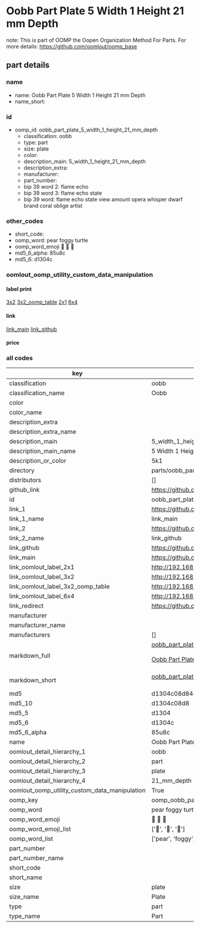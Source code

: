 # Oobb Part Plate 5 Width 1 Height 21 mm Depth  

note: This is part of OOMP the Oopen Organization Method For Parts. For more details: https://github.com/oomlout/oomp_base

##  part details
  







### name
* name: Oobb Part Plate 5 Width 1 Height 21 mm Depth
* name_short: 
### id
* oomp_id: oobb_part_plate_5_width_1_height_21_mm_depth
  * classification: oobb
  * type: part
  * size: plate
  * color: 
  * description_main: 5_width_1_height_21_mm_depth
  * description_extra: 
  * manufacturer: 
  * part_number: 
  * bip 39 word 2: flame echo
  * bip 39 word 3: flame echo state
  * bip 39 word: flame echo state view amount opera whisper dwarf brand coral oblige artist

### other_codes
* short_code: 
* oomp_word: pear foggy turtle
* oomp_word_emoji :pear: :foggy: :turtle:
* md5_6_alpha: 85u8c
* md5_6: d1304c






### oomlout_oomp_utility_custom_data_manipulation
#### label print
[3x2](http://192.168.1.245:1112/?label=oomp%2085u8c)
[3x2_oomp_table](http://192.168.1.108:1112/?label=oomp%2085u8c)
[2x1](http://192.168.1.242:1112/?label=oomp%2085u8c)
[6x4](http://192.168.1.55:1112/?label=oomp%2085u8c)    

#### link

[link_main](https://github.com/oomlout/oomlout_oomp_version_1_messy/tree/main/parts/oobb_part_plate_5_width_1_height_21_mm_depth) [link_github](https://github.com/oomlout/oomlout_oomp_version_1_messy/tree/main/parts/oobb_part_plate_5_width_1_height_21_mm_depth)                             

#### price







### all codes 
| key | value |  
| --- | --- |  
| classification | oobb |  
| classification_name | Oobb |  
| color |  |  
| color_name |  |  
| description_extra |  |  
| description_extra_name |  |  
| description_main | 5_width_1_height_21_mm_depth |  
| description_main_name | 5 Width 1 Height 21 mm Depth |  
| description_or_color | 5k1 |  
| directory | parts/oobb_part_plate_5_width_1_height_21_mm_depth |  
| distributors | [] |  
| github_link | https://github.com/oomlout/oomlout_oomp_part_src/tree/main/parts/oobb_part_plate_5_width_1_height_21_mm_depth |  
| id | oobb_part_plate_5_width_1_height_21_mm_depth |  
| link_1 | https://github.com/oomlout/oomlout_oomp_version_1_messy/tree/main/parts/oobb_part_plate_5_width_1_height_21_mm_depth |  
| link_1_name | link_main |  
| link_2 | https://github.com/oomlout/oomlout_oomp_version_1_messy/tree/main/parts/oobb_part_plate_5_width_1_height_21_mm_depth |  
| link_2_name | link_github |  
| link_github | https://github.com/oomlout/oomlout_oomp_version_1_messy/tree/main/parts/oobb_part_plate_5_width_1_height_21_mm_depth |  
| link_main | https://github.com/oomlout/oomlout_oomp_version_1_messy/tree/main/parts/oobb_part_plate_5_width_1_height_21_mm_depth |  
| link_oomlout_label_2x1 | http://192.168.1.242:1112/?label=oomp%2085u8c |  
| link_oomlout_label_3x2 | http://192.168.1.245:1112/?label=oomp%2085u8c |  
| link_oomlout_label_3x2_oomp_table | http://192.168.1.108:1112/?label=oomp%2085u8c |  
| link_oomlout_label_6x4 | http://192.168.1.55:1112/?label=oomp%2085u8c |  
| link_redirect | https://github.com/oomlout/oomlout_oomp_version_1_messy/tree/main/parts/oobb_part_plate_5_width_1_height_21_mm_depth |  
| manufacturer |  |  
| manufacturer_name |  |  
| manufacturers | [] |  
| markdown_full | [oobb_part_plate_5_width_1_height_21_mm_depth](none)<br>[](none)<br>[Oobb Part Plate 5 Width 1 Height 21 Mm Depth](none)<br><br> |  
| markdown_short | [oobb_part_plate_5_width_1_height_21_mm_depth](none)<br><br> |  
| md5 | d1304c08d844bf526d040f3fa9917ac2 |  
| md5_10 | d1304c08d8 |  
| md5_5 | d1304 |  
| md5_6 | d1304c |  
| md5_6_alpha | 85u8c |  
| name | Oobb Part Plate 5 Width 1 Height 21 mm Depth |  
| oomlout_detail_hierarchy_1 | oobb |  
| oomlout_detail_hierarchy_2 | part |  
| oomlout_detail_hierarchy_3 | plate |  
| oomlout_detail_hierarchy_4 | 21_mm_depth |  
| oomlout_oomp_utility_custom_data_manipulation | True |  
| oomp_key | oomp_oobb_part_plate_5_width_1_height_21_mm_depth |  
| oomp_word | pear foggy turtle |  
| oomp_word_emoji | :pear: :foggy: :turtle: |  
| oomp_word_emoji_list | [':pear:', ':foggy:', ':turtle:'] |  
| oomp_word_list | ['pear', 'foggy', 'turtle'] |  
| part_number |  |  
| part_number_name |  |  
| short_code |  |  
| short_name |  |  
| size | plate |  
| size_name | Plate |  
| type | part |  
| type_name | Part |  
